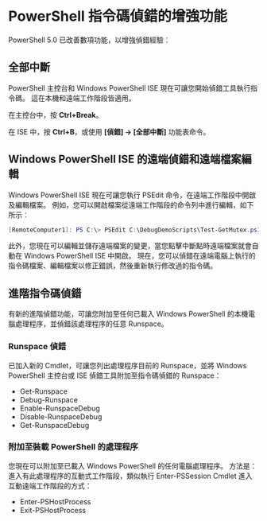 # PowerShell 指令碼偵錯的增強功能

PowerShell 5.0 已改善數項功能，以增強偵錯經驗︰

## 全部中斷

PowerShell 主控台和 Windows PowerShell ISE 現在可讓您開始偵錯工具執行指令碼。 這在本機和遠端工作階段皆適用。

在主控台中，按 **Ctrl+Break**。

在 ISE 中，按 **Ctrl+B**，或使用 **[偵錯] -> [全部中斷]** 功能表命令。

## Windows PowerShell ISE 的遠端偵錯和遠端檔案編輯

Windows PowerShell ISE 現在可讓您執行 PSEdit 命令，在遠端工作階段中開啟及編輯檔案。
例如，您可以開啟檔案從遠端工作階段的命令列中進行編輯，如下所示︰

```powershell
[RemoteComputer1]: PS C:\> PSEdit C:\DebugDemoScripts\Test-GetMutex.ps1
```

此外，您現在可以編輯並儲存遠端檔案的變更，當您點擊中斷點時遠端檔案就會自動在 Windows PowerShell ISE 中開啟。
現在，您可以偵錯在遠端電腦上執行的指令碼檔案、編輯檔案以修正錯誤，然後重新執行修改過的指令碼。

## 進階指令碼偵錯

有新的進階偵錯功能，可讓您附加至任何已載入 Windows PowerShell 的本機電腦處理程序，並偵錯該處理程序的任意 Runspace。

### Runspace 偵錯

已加入新的 Cmdlet，可讓您列出處理程序目前的 Runspace，並將 Windows PowerShell 主控台或 ISE 偵錯工具附加至指令碼偵錯的 Runspace：

-   Get-Runspace
-   Debug-Runspace
-   Enable-RunspaceDebug
-   Disable-RunspaceDebug
-   Get-RunspaceDebug

### 附加至裝載 PowerShell 的處理程序

您現在可以附加至已載入 Windows PowerShell 的任何電腦處理程序。 方法是：進入有此處理程序的互動式工作階段，類似執行 Enter-PSSession Cmdlet 進入互動遠端工作階段的方式：

-   Enter-PSHostProcess
-   Exit-PSHostProcess

<!--HONumber=Aug16_HO3-->


